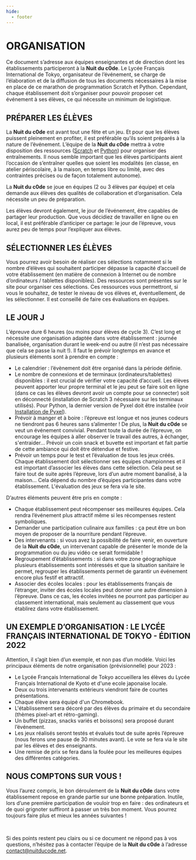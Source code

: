 ```yaml
---
hide:
  - footer
---
```


# ORGANISATION

Ce document s’adresse aux équipes enseignantes et de direction dont les établissements participeront à la **Nuit du c0de**. Le Lycée Français International de Tokyo, organisateur de l’événement, se charge de l’élaboration et de la diffusion de tous les documents nécessaires à la mise en place de ce marathon de programmation Scratch et Python. Cependant, chaque établissement doit s’organiser pour pouvoir proposer cet événement à ses élèves, ce qui nécessite un minimum de logistique.

## PRÉPARER LES ÉLÈVES
La **Nuit du c0de** est avant tout une fête et un jeu. Et pour que les élèves puissent pleinement en profiter, il est préférable qu’ils soient préparés à la nature de l’événement. L’équipe de la **Nuit du c0de** mettra à votre disposition des ressources ([Scratch](https://nuitducode.github.io/DOCUMENTATION/SCRATCH/01-introduction/) et [Python](https://nuitducode.github.io/DOCUMENTATION/PYTHON/01-presentation/)) pour organiser des entraînements. Il nous semble important que les élèves participants aient l’occasion de s’entraîner quelles que soient les modalités (en classe, en atelier périscolaire, à la maison, en temps libre ou limité, avec des contraintes précises ou de façon totalement autonome). 

La **Nuit du c0de** se joue en équipes (2 ou 3 élèves par équipe) et cela demande aux élèves des qualités de collaboration et d’organisation. Cela nécessite un peu de préparation.

Les élèves devront également, le jour de l’événement, être capables de partager leur production. Que vous décidiez de travailler en ligne ou en local, il est préférable d’anticiper ce partage: le jour de l’épreuve, vous aurez peu de temps pour l’expliquer aux élèves.

## SÉLECTIONNER LES ÉLÈVES
Vous pourrez avoir besoin de réaliser ces sélections notamment si le nombre d’élèves qui souhaitent participer dépasse la capacité d’accueil de votre établissement (en matière de connexion à Internet ou de nombre d’ordinateurs / tablettes disponibles). Des ressources sont présentes sur le site pour organiser ces sélections. Ces ressources vous permettront, si vous le souhaitez, de tester le niveau de vos élèves et, éventuellement, de les sélectionner. Il est conseillé de faire ces évaluations en équipes.

## LE JOUR J
L’épreuve dure 6 heures (ou moins pour élèves de cycle 3). C’est long et nécessite une organisation adaptée dans votre établissement : journée banalisée, organisation durant le week-end ou autre (il n’est pas nécessaire que cela se passe la nuit !). Il faut le prévoir longtemps en avance et plusieurs éléments sont à prendre en compte :

* Le calendrier : l’évènement doit être organisé dans la période définie.
* Le nombre de connexions et de terminaux (ordinateurs/tablettes) disponibles : il est crucial de vérifier votre capacité d’accueil. Les élèves peuvent apporter leur propre terminal et le jeu peut se faire soit en ligne (dans ce cas les élèves devront avoir un compte pour se connecter) soit en déconnecté (installation de Scratch 3 nécessaire sur les terminaux utilisés). Pour Python, la dernier version de Pyxel doit être installée (voir [Installation de Pyxel](https://nuitducode.github.io/DOCUMENTATION/PYTHON/02-installation/)).
* Prévoir à manger et à boire : l’épreuve est longue et nos jeunes codeurs ne tiendront pas 6 heures sans s’alimenter ! De plus, la **Nuit du c0de** se veut un événement convivial. Pendant toute la durée de l’épreuve, on encourage les équipes à aller observer le travail des autres, à échanger, s'entraider... Prévoir un coin snack et buvette est important et fait partie de cette ambiance qui doit être détendue et festive.
* Prévoir un temps pour le test et l’évaluation de tous les jeux créés. Chaque établissement doit sélectionner ses équipes championnes et il est important d’associer les élèves dans cette sélection. Cela peut se faire tout de suite après l’épreuve, lors d’un autre moment banalisé, à la maison... Cela dépend du nombre d’équipes participantes dans votre établissement. L'évaluation des jeux se fera via le site.

D’autres éléments peuvent être pris en compte :

* Chaque établissement peut récompenser ses meilleures équipes. Cela rendra l’événement plus attractif même si les récompenses restent symboliques.
* Demander une participation culinaire aux familles : ça peut être un bon moyen de proposer de la nourriture pendant l’épreuve.
* Des intervenants : si vous avez la possibilité de faire venir, en ouverture de la **Nuit du c0de**, un intervenant capable de présenter le monde de la programmation ou du jeu vidéo ce serait formidable !
* Regroupement d’établissements : si dans votre zone géographique plusieurs établissements sont intéressés et que la situation sanitaire le permet, regrouper les établissements permet de garantir un événement encore plus festif et attractif.
* Associer des écoles locales : pour les établissements français de l’étranger, inviter des écoles locales peut donner une autre dimension à l’épreuve. Dans ce cas, les écoles invitées ne pourront pas participer au classement international, mais seulement au classement que vous établirez dans votre établissement.

## UN EXEMPLE D’ORGANISATION : LE LYCÉE FRANÇAIS INTERNATIONAL DE TOKYO - ÉDITION 2022
Attention, il s’agit bien d’un exemple, et non pas d’un modèle. Voici les principaux éléments de notre organisation (prévisionnelle) pour 2023 :

* Le Lycée Français International de Tokyo accueillera les élèves du Lycée Français International de Kyoto et d'une ecole japonaise locale.
* Deux ou trois intervenants extérieurs viendront faire de courtes présentations.
* Chaque élève sera équipé d'un Chromebook.
* L'établissement sera décoré par des élèves du primaire et du secondaire (thèmes pixel-art et rétro-gaming).
* Un buffet (pizzas, snacks variés et boissons) sera proposé durant l’événement.
* Les jeux réalisés seront testés et évalués tout de suite après l’épreuve (nous ferons une pause de 30 minutes avant). Le vote se fera via le site par les élèves et des enseignants.
* Une remise de prix se fera dans la foulée pour les meilleures équipes des différentes catégories.

## NOUS COMPTONS SUR VOUS !
Vous l’aurez compris, le bon déroulement de la **Nuit du c0de** dans votre établissement repose en grande partie sur une bonne préparation. Inutile, lors d’une première participation de vouloir trop en faire : des ordinateurs et de quoi grignoter suffiront à passer un très bon moment. Vous pourrez toujours faire plus et mieux les années suivantes !

<br />

Si des points restent peu clairs ou si ce document ne répond pas à vos questions, n’hésitez pas à contacter l’équipe de la **Nuit du c0de** à l’adresse <u>contact@nuitducode.net</u>. 
